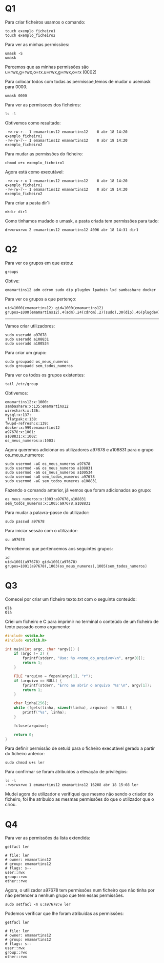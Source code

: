 # Q1
Para criar ficheiros usamos o comando:
~~~
touch exemplo_ficheiro1
touch exemplo_ficheiro2
~~~

Para ver as minhas permissões:
~~~
umask -S
umask
~~~
Percemos que as minhas permissões são u=rwx,g=rwx,o=rx.u=rwx,g=rwx,o=rx (0002)

Para colocar todos com todas as permissoe,temos de mudar o usemask para 0000.
~~~
umask 0000
~~~

Para ver as permissoes dos ficheiros:
~~~
ls -l
~~~

Obtivemos como resultado:
~~~
-rw-rw-r-- 1 emamartins12 emamartins12    0 abr 18 14:20 exemplo_ficheiro1
-rw-rw-r-- 1 emamartins12 emamartins12    0 abr 18 14:20 exemplo_ficheiro2
~~~

Para mudar as permissões do ficheiro:
~~~
chmod o+x exemplo_ficheiro1
~~~
Agora está como executável:
~~~
-rw-rw-r-x 1 emamartins12 emamartins12    0 abr 18 14:20 exemplo_ficheiro1
-rw-rw-r-- 1 emamartins12 emamartins12    0 abr 18 14:20 exemplo_ficheiro2
~~~

Para criar a pasta dir1:
~~~
mkdir dir1
~~~

Como tinhamos mudado o umask, a pasta criada tem permissões para tudo:
~~~
drwxrwxrwx 2 emamartins12 emamartins12 4096 abr 18 14:31 dir1
~~~

# Q2
Para ver os grupos em que estou:
~~~
groups
~~~
Obtive:
~~~
emamartins12 adm cdrom sudo dip plugdev lpadmin lxd sambashare docker
~~~
Para ver os grupos a que pertenço:
~~~
uid=1000(emamartins12) gid=1000(emamartins12) grupos=1000(emamartins12),4(adm),24(cdrom),27(sudo),30(dip),46(plugdev),122(lpadmin),134(lxd),135(sambashare),999(docker)
~~~

---
Vamos criar utilizadores:
~~~
sudo useradd a97678
sudo useradd a108831
sudo useradd a100534
~~~
Para criar um grupo:
~~~
sudo groupadd os_meus_numeros
sudo groupadd sem_todos_numeros
~~~
Para ver os todos os grupos existentes:
~~~
tail /etc/group
~~~
Obtivemos:
~~~
emamartins12:x:1000:
sambashare:x:135:emamartins12
wireshark:x:136:
mysql:x:137:
_flatpak:x:138:
fwupd-refresh:x:139:
docker:x:999:emamartins12
a97678:x:1001:
a108831:x:1002:
os_meus_numeros:x:1003:
~~~
Agora queremos adicionar os utilizadores a97678 e a108831 para o grupo os_meus_numeros:
~~~
sudo usermod -aG os_meus_numeros a97678
sudo usermod -aG os_meus_numeros a108831
sudo usermod -aG os_meus_numeros a100534
sudo usermod -aG sem_todos_numeros a97678
sudo usermod -aG sem_todos_numeros a108831
~~~
Fazendo o comando anterior, já vemos que foram adicionados ao grupo:
~~~
os_meus_numeros:x:1003:a97678,a108831
sem_todos_numeros:x:1005:a97678,a108831
~~~
Para mudar a palavra-passe do utilizador:
~~~
sudo passwd a97678
~~~
Para iniciar sessão com o utilizador:
~~~
su a97678
~~~
Percebemos que pertencemos aos seguintes grupos:
~~~
id
uid=1001(a97678) gid=1001(a97678) grupos=1001(a97678),1003(os_meus_numeros),1005(sem_todos_numeros)
~~~

# Q3
Comecei por criar um ficheiro texto.txt com o seguinte conteúdo:
~~~
Olá
Olá
~~~
Criei um ficheiro e C para imprimir no terminal o conteúdo de um ficheiro de texto passado como argumento:
~~~c
#include <stdio.h>
#include <stdlib.h>

int main(int argc, char *argv[]) {
    if (argc != 2) {
        fprintf(stderr, "Uso: %s <nome_do_arquivo>\n", argv[0]);
        return 1;
    }

    FILE *arquivo = fopen(argv[1], "r");
    if (arquivo == NULL) {
        fprintf(stderr, "Erro ao abrir o arquivo '%s'\n", argv[1]);
        return 1;
    }

    char linha[256];
    while (fgets(linha, sizeof(linha), arquivo) != NULL) {
        printf("%s", linha);
    }

    fclose(arquivo);

    return 0;
}

~~~
Para definir permissão de setuid para o ficheiro executável gerado a partir do ficheiro anterior:
~~~
sudo chmod u+s ler
~~~
Para confirmar se foram atribuidos a elevação de privilégios:
~~~
ls -l
-rwsrwxrwx 1 emamartins12 emamartins12 16208 abr 18 15:08 ler
~~~
Mudei agora de utilizador e verifiquei que mesmo não sendo o criador do ficheiro, foi lhe atribuido as mesmas permissões do que o utilizador que o criou.

# Q4
Para ver as permissões da lista extendida:
~~~
getfacl ler

# file: ler
# owner: emamartins12
# group: emamartins12
# flags: s--
user::rwx
group::rwx
other::rwx
~~~
Agora, o utilizador a97678 tem permissões num ficheiro que não tinha por não pertencer a nenhum grupo que tem essas permissões.
~~~
sudo setfacl -m u:a97678:w ler
~~~
Podemos verificar que lhe foram atribuidas as permissões:
~~~
getfacl ler

# file: ler
# owner: emamartins12
# group: emamartins12
# flags: s--
user::rwx
group::rwx
other::rwx
~~~
